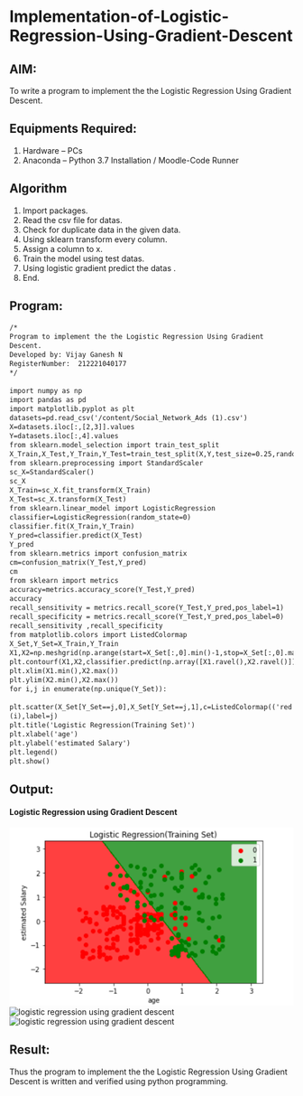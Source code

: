 # Implementation-of-Logistic-Regression-Using-Gradient-Descent

## AIM:
To write a program to implement the the Logistic Regression Using Gradient Descent.

## Equipments Required:
1. Hardware – PCs
2. Anaconda – Python 3.7 Installation / Moodle-Code Runner

## Algorithm
1. Import packages.
2. Read the csv file for datas.
3. Check for duplicate data in the given data. 
4. Using sklearn transform every column.
5. Assign a column to x.
6. Train the model using test datas.
7. Using logistic gradient predict the datas .
8. End.


## Program:
```
/*
Program to implement the the Logistic Regression Using Gradient Descent.
Developed by: Vijay Ganesh N
RegisterNumber:  212221040177
*/

import numpy as np
import pandas as pd
import matplotlib.pyplot as plt
datasets=pd.read_csv('/content/Social_Network_Ads (1).csv')
X=datasets.iloc[:,[2,3]].values 
Y=datasets.iloc[:,4].values
from sklearn.model_selection import train_test_split
X_Train,X_Test,Y_Train,Y_Test=train_test_split(X,Y,test_size=0.25,random_state=0)
from sklearn.preprocessing import StandardScaler
sc_X=StandardScaler()
sc_X
X_Train=sc_X.fit_transform(X_Train)
X_Test=sc_X.transform(X_Test)
from sklearn.linear_model import LogisticRegression
classifier=LogisticRegression(random_state=0)
classifier.fit(X_Train,Y_Train)
Y_pred=classifier.predict(X_Test)
Y_pred
from sklearn.metrics import confusion_matrix
cm=confusion_matrix(Y_Test,Y_pred)
cm
from sklearn import metrics
accuracy=metrics.accuracy_score(Y_Test,Y_pred)
accuracy
recall_sensitivity = metrics.recall_score(Y_Test,Y_pred,pos_label=1)
recall_specificity = metrics.recall_score(Y_Test,Y_pred,pos_label=0)
recall_sensitivity ,recall_specificity
from matplotlib.colors import ListedColormap
X_Set,Y_Set=X_Train,Y_Train
X1,X2=np.meshgrid(np.arange(start=X_Set[:,0].min()-1,stop=X_Set[:,0].max()+1,step=0.01),np.arange(start=X_Set[:,1].min()-1,stop=X_Set[:,1].max()+1,step=0.01))
plt.contourf(X1,X2,classifier.predict(np.array([X1.ravel(),X2.ravel()]).T).reshape(X1.shape),alpha=0.75,cmap=ListedColormap(('red','green')))
plt.xlim(X1.min(),X2.max())
plt.ylim(X2.min(),X2.max())
for i,j in enumerate(np.unique(Y_Set)):
  plt.scatter(X_Set[Y_Set==j,0],X_Set[Y_Set==j,1],c=ListedColormap(('red','green'))(i),label=j)
plt.title('Logistic Regression(Training Set)')
plt.xlabel('age')
plt.ylabel('estimated Salary')
plt.legend()
plt.show()

```

## Output:
#### Logistic Regression using Gradient Descent
![logistic regression using gradient descent](https://github.com/vijayganeshn96/-Implementation-of-Logistic-Regression-Using-Gradient-Descent/blob/main/Screenshot%202022-06-19%20170712.png)
![logistic regression using gradient descent]()
![logistic regression using gradient descent]()

## Result:
Thus the program to implement the the Logistic Regression Using Gradient Descent is written and verified using python programming.

